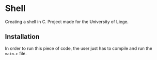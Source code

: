 # Shell
Creating a shell in C. Project made for the University of Liege.

## Installation
In order to run this piece of code, the user just has to compile and run the `main.c` file.
